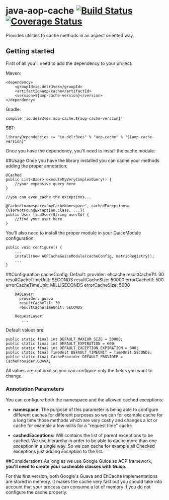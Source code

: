 java-aop-cache [![Build Status](https://api.travis-ci.org/repositories/delr3ves/java-aop-cache.svg)](https://travis-ci.org/delr3ves/java-aop-cache) [![Coverage Status](https://coveralls.io/repos/delr3ves/java-aop-cache/badge.png?branch=master)](https://coveralls.io/r/delr3ves/java-aop-cache?branch=master)
==============

Provides utilities to cache methods in an aspect oriented way.


## Getting started

First of all you'll need to add the dependency to your project:

Maven:

    <dependency>
        <groupId>io.delr3ves</groupId>
        <artifactId>aop-cache</artifactId>
        <version>${aop-cache-version}</version>
    </dependency>


Gradle:

    compile 'io.delr3ves:aop-cache:${aop-cache-version}'

SBT:

    libraryDependencies += "io.delr3ves" % "aop-cache" % "${aop-cache-version}"

Once you have the dependency, you'll need to install the cache module:

##Usage
Once you have the library installed you can cache your methods adding the proper annotation:

    @Cached
    public List<User> executeMyVeryComplexQuery() {
        //your expensive query here
    }

    //you can even cache the exceptions...

    @Cached(namespace="myCacheNamespace", cachedExceptions={UserNotFoundException.class, ...})
    public User findUser(String userId) {
        //find your user here
    }

You'll also need to install the proper module in your GuiceModule configuration:

    public void configure() {
        ...
        install(new AOPCacheGuiceModule(cacheConfig, metricRegistry));
        ...
    }

##Configuration
      cacheConfig:
        Default:
          provider: ehcache
          resultCacheTtl: 30
          resultCacheTimeUnit: SECONDS
          resultCacheSize: 50000
          errorCachettl: 500
          errorCacheTimeUnit: MILLISECONDS
          errorCacheSize: 5000
          
    
        DAOLayer:
          provider: guava
          resultCacheTtl: 30
          resultCacheTimeUnit: SECONDS
    
        RequestLayer:
           ...
           
Default values are:

    public static final int DEFAULT_MAXIUM_SIZE = 50000;
    public static final int DEFAULT_EXPIRATION = 600;
    public static final int DEFAULT_EXCEPTION_EXPIRATION = 300;
    public static final TimeUnit DEFAULT_TIMEUNIT = TimeUnit.SECONDS;
    public static final CacheProvider DEFAULT_PROVIDER = CacheProvider.GUAVA;


All values are optional so you can configure only the fields you want to change.

### Annotation Parameters
You can configure both the namespace and the allowed cached exceptions:

* **namespace:** The purpose of this parameter is being able to configure different caches for different purposes so we
can for example cache for a long time those methods which are very costly and changes a lot or cache for example a few 
millis for a "request time" cache

* **cachedExceptions:** Will contains the list of parent exceptions to be cached. We use hierarchy in order to be able to
cache more than one exception in a single way. So we can cache for example all Checked exceptions just adding *Exception* to the list.

##Considerations
As long as we use Google Guice as AOP framework, **you'll need to create your cacheable classes with Guice.**

For this first version, both Google's Guava and EhCache implementations are stored in memory. 
It makes the cache very fast but you should take into account that your process can consume a lot
of memory if you do not configure the cache properly.
